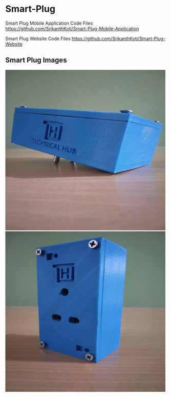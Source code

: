 # Smart-Plug
Smart Plug Mobile Application Code Files
https://github.com/SrikanthKoti/Smart-Plug-Mobile-Application

Smart Plug Website Code Files
https://github.com/SrikanthKoti/Smart-Plug-Website

## Smart Plug Images
<img src="https://github.com/KusumaKalyan/Smart-Plug/blob/main/images/IMG%20(3).jpg" alt="alt text" width="500" height="500">
<img src="https://github.com/KusumaKalyan/Smart-Plug/blob/main/images/IMG%20(7).jpg" alt="alt text" width="500" height="500">
